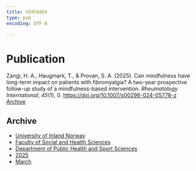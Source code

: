 ```yaml
---
title: V5XF84GX
type: pub
encoding: UTF-8

---
```

<h1>Publication</h1>
<article id="csl-bib-container-V5XF84GX" class="csl-bib-container">
  <div class="csl-bib-body"> <div class="csl-entry">Zangi, H. A., Haugmark, T., &#38; Provan, S. A. (2025). Can mindfulness have long-term impact on patients with fibromyalgia? A two-year prospective follow-up study of a mindfulness-based intervention. <i>Rheumatology International</i>, <i>45</i>(1), 0. <a href="https://doi.org/10.1007/s00296-024-05778-z">https://doi.org/10.1007/s00296-024-05778-z</a></div> </div>
  <div class="csl-bib-buttons">
    <a href="#taxonomy-article-V5XF84GX" alt="archive" class="csl-bib-button">Archive</a>
  </div>
  <div id="csl-bib-meta-container-V5XF84GX"></div>
</article>
<div id="csl-bib-meta-V5XF84GX" class="csl-bib-meta">
  <article id="taxonomy-article-V5XF84GX" class="taxonomy-article">
    <h1>Archive</h1>
    <ul>
      <li><a href="{{< params subfolder >}}en/archive/?key=3DCRN523">University of Inland Norway</a></li>
      <li><a href="{{< params subfolder >}}en/archive/?key=IDKFS3MX">Faculty of Social and Health Sciences</a></li>
      <li><a href="{{< params subfolder >}}en/archive/?key=FJXE3Z8X">Department of Public Health and Sport Sciences</a></li>
      <li><a href="{{< params subfolder >}}en/archive/?key=WUPQIYUL">2025</a></li>
      <li><a href="{{< params subfolder >}}en/archive/?key=QGAWL9AP">March</a></li>
    </ul>
  </article>
</div>
